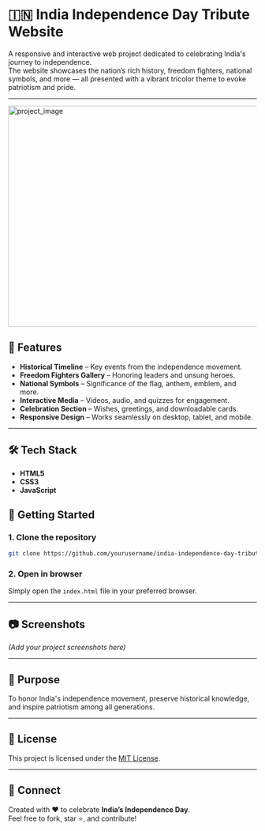 # 🇮🇳 India Independence Day Tribute Website

A responsive and interactive web project dedicated to celebrating India's journey to independence.  
The website showcases the nation’s rich history, freedom fighters, national symbols, and more — all presented with a vibrant tricolor theme to evoke patriotism and pride.

---
<img width="944" height="448" alt="project_image" src="https://github.com/user-attachments/assets/40ade997-93bf-4ba8-a3ef-eb63b36ff3a2" />


## 📜 Features
- **Historical Timeline** – Key events from the independence movement.
- **Freedom Fighters Gallery** – Honoring leaders and unsung heroes.
- **National Symbols** – Significance of the flag, anthem, emblem, and more.
- **Interactive Media** – Videos, audio, and quizzes for engagement.
- **Celebration Section** – Wishes, greetings, and downloadable cards.
- **Responsive Design** – Works seamlessly on desktop, tablet, and mobile.

---

## 🛠️ Tech Stack
- **HTML5**
- **CSS3**
- **JavaScript**


## 🚀 Getting Started

### 1. Clone the repository
```bash
git clone https://github.com/yourusername/india-independence-day-tribute.git
```

### 2. Open in browser
Simply open the `index.html` file in your preferred browser.

---

## 📷 Screenshots
*(Add your project screenshots here)*

---

## 🎯 Purpose
To honor India's independence movement, preserve historical knowledge, and inspire patriotism among all generations.

---

## 📜 License
This project is licensed under the [MIT License](LICENSE).

---

## 💌 Connect
Created with ❤️ to celebrate **India’s Independence Day**.  
Feel free to fork, star ⭐, and contribute!
